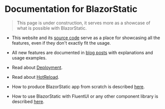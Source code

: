 # Documentation for BlazorStatic

> This page is under construction, it serves more as a showcase of what is possible with BlazorStatic.

- This website and its [source code](https://github.com/tesar-tech/BlazorStatic/) serve as a place for showcasing all
  the features, even if they don't exactly fit the usage.

- All new features are documented in [blog posts](blog) with explanations and usage examples.


- Read about [Deployment](docs/deployment).

- Read about [HotReload](docs/hotreload).

- How to produce BlazorStatic app from scratch is described [here](docs/new-start).
- How to use BlazorStatic with FluentUI or any other component library is described [here](docs/componentlibs).
